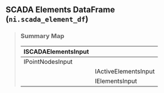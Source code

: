 ## SCADA Elements DataFrame (`ni.scada_element_df`)

> ### **Summary Map**
>
> | ISCADAElementsInput | |
> |--|--|
> | IPointNodesInput ||
> | | IActiveElementsInput |
> | | IElementsInput |
